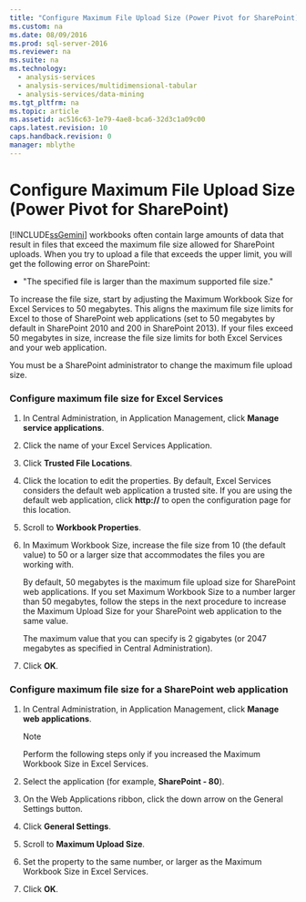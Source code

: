 ```yaml
---
title: "Configure Maximum File Upload Size (Power Pivot for SharePoint)"
ms.custom: na
ms.date: 08/09/2016
ms.prod: sql-server-2016
ms.reviewer: na
ms.suite: na
ms.technology: 
  - analysis-services
  - analysis-services/multidimensional-tabular
  - analysis-services/data-mining
ms.tgt_pltfrm: na
ms.topic: article
ms.assetid: ac516c63-1e79-4ae8-bca6-32d3c1a09c00
caps.latest.revision: 10
caps.handback.revision: 0
manager: mblythe
---
```

# Configure Maximum File Upload Size (Power Pivot for SharePoint)
[!INCLUDE[ssGemini](../../Topics/TopicNameContainA/tokens/ssGemini_md.md)] workbooks often contain large amounts of data that result in files that exceed the maximum file size allowed for SharePoint uploads. When you try to upload a file that exceeds the upper limit, you will get the following error on SharePoint:  
  
-   "The specified file is larger than the maximum supported file size."  
  
 To increase the file size, start by adjusting the Maximum Workbook Size for Excel Services to 50 megabytes. This aligns the maximum file size limits for Excel to those of SharePoint web applications (set to 50 megabytes by default in SharePoint 2010 and 200 in SharePoint 2013). If your files exceed 50 megabytes in size, increase the file size limits for both Excel Services and your web application.  
  
 You must be a SharePoint administrator to change the maximum file upload size.  
  
### Configure maximum file size for Excel Services  
  
1.  In Central Administration, in Application Management, click **Manage service applications**.  
  
2.  Click the name of your Excel Services Application.  
  
3.  Click **Trusted File Locations**.  
  
4.  Click the location to edit the properties. By default, Excel Services considers the default web application a trusted site. If you are using the default web application, click **http://** to open the configuration page for this location.  
  
5.  Scroll to **Workbook Properties**.  
  
6.  In Maximum Workbook Size, increase the file size from 10 (the default value) to 50 or a larger size that accommodates the files you are working with.  
  
     By default, 50 megabytes is the maximum file upload size for SharePoint web applications. If you set Maximum Workbook Size to a number larger than 50 megabytes, follow the steps in the next procedure to increase the Maximum Upload Size for your SharePoint web application to the same value.  
  
     The maximum value that you can specify is 2 gigabytes (or 2047 megabytes as specified in Central Administration).  
  
7.  Click **OK**.  
  
### Configure maximum file size for a SharePoint web application  
  
1.  In Central Administration, in Application Management, click **Manage web applications**.  
  
    > [!NOTE]  
    >  Perform the following steps only if you increased the Maximum Workbook Size in Excel Services.  
  
2.  Select the application (for example, **SharePoint - 80**).  
  
3.  On the Web Applications ribbon, click the down arrow on the General Settings button.  
  
4.  Click **General Settings**.  
  
5.  Scroll to **Maximum Upload Size**.  
  
6.  Set the property to the same number, or larger as the Maximum Workbook Size in Excel Services.  
  
7.  Click **OK**.